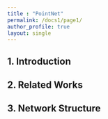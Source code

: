 ```yaml
---
title : "PointNet"
permalink: /docs1/page1/
author_profile: true
layout: single
---
```

## 1. Introduction

## 2. Related Works

## 3. Network Structure